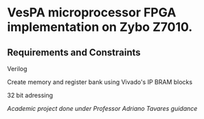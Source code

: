 # VesPA microprocessor FPGA implementation on Zybo Z7010.
## Requirements and Constraints
Verilog

Create memory and register bank using Vivado's IP BRAM blocks

32 bit adressing

_Academic project done under Professor Adriano Tavares guidance_
